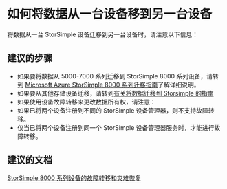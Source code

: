 <properties
    pageTitle="How can I move data from one device to another device"
    description="如何将数据从一台设备移到另一台设备"
    service="microsoft.storsimple"
    resource="managers"
    authors="anbacker"
    displayOrder="7"
    selfHelpType="resource"
    supportTopicIds=""
    resourceTags="8000Series"
    productPesIds=""
    cloudEnvironments="public"
/>


# <a name="how-can-i-move-data-from-one-device-to-another-device"></a>如何将数据从一台设备移到另一台设备

将数据从一台 StorSimple 设备迁移到另一台设备时，请注意以下信息：

## <a name="recommended-steps"></a>**建议的步骤**

* 如果要将数据从 5000-7000 系列迁移到 StorSimple 8000 系列设备，请转到 [Microsoft Azure StorSimple 8000 系列迁移指南](https://gallery.technet.microsoft.com/Azure-StorSimple-50007000-c1a0460b)了解详细说明。
* 如果要从其他存储设备迁移，请转到[有关将数据迁移到 Storsimple 的指南](http://download.microsoft.com/download/9/4/A/94AB8165-CCC4-430B-801B-9FD40C8DA340/Migrating%20Data%20to%20StorSimple%20Volumes_09-02-15.pdf)
* 如果使用设备故障转移来更改数据所有权，请注意：
 * 如果已将两个设备注册到不同的 StorSimple 设备管理器，则不支持故障转移。
 * 仅当已将两个设备注册到同一个 StorSimple 设备管理器服务时，才能进行故障转移。

## <a name="recommended-documents"></a>**建议的文档**

[StorSimple 8000 系列设备的故障转移和灾难恢复](https://docs.microsoft.com/azure/storsimple/storsimple-8000-device-failover-disaster-recovery)
